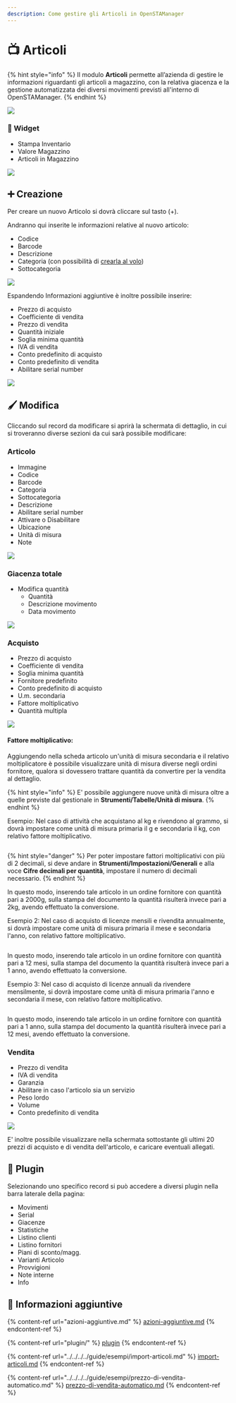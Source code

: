 ```yaml
---
description: Come gestire gli Articoli in OpenSTAManager
---
```


# 📺 Articoli

{% hint style="info" %}
Il modulo **Articoli** permette all’azienda di gestire le informazioni riguardanti gli articoli a magazzino, con la relativa giacenza e la gestione automatizzata dei diversi movimenti previsti all'interno di OpenSTAManager.
{% endhint %}

![](<../../../../.gitbook/assets/image (683).png>)

### 👾 Widget

* Stampa Inventario
* Valore Magazzino
* Articoli in Magazzino

![](<../../../../.gitbook/assets/image (350).png>)

## ➕ Creazione

Per creare un nuovo Articolo si dovrà cliccare sul tasto (+).

Andranno qui inserite le informazioni relative al nuovo articolo:

* Codice
* Barcode
* Descrizione
* Categoria (con possibilità di [crearla al volo](https://docs.openstamanager.com/modules/attivita/creazione#creazione-di-record-al-volo))
* Sottocategoria

![](<../../../../.gitbook/assets/image (1) (1).png>)

Espandendo Informazioni aggiuntive è inoltre possibile inserire:

* Prezzo di acquisto
* Coefficiente di vendita
* Prezzo di vendita
* Quantità iniziale
* Soglia minima quantità
* IVA di vendita
* Conto predefinito di acquisto
* Conto predefinito di vendita
* Abilitare serial number

![](<../../../../.gitbook/assets/image (351).png>)

## 🖌️ Modifica

Cliccando sul record da modificare si aprirà la schermata di dettaglio, in cui si troveranno diverse sezioni da cui sarà possibile modificare:

### Articolo

* Immagine
* Codice
* Barcode
* Categoria
* Sottocategoria
* Descrizione
* Abilitare serial number
* Attivare o Disabilitare
* Ubicazione
* Unità di misura
* Note

![](<../../../../.gitbook/assets/image (596).png>)

### Giacenza totale

* Modifica quantità
  * Quantità
  * Descrizione movimento
  * Data movimento

![](<../../../../.gitbook/assets/image (388).png>)

### Acquisto

* Prezzo di acquisto
* Coefficiente di vendita
* Soglia minima quantità
* Fornitore predefinito
* Conto predefinito di acquisto
* U.m. secondaria
* Fattore moltiplicativo
* Quantità multipla

![](<../../../../.gitbook/assets/image (10) (1).png>)

#### Fattore moltiplicativo:

Aggiungendo nella scheda articolo un'unità di misura secondaria e il relativo moltiplicatore è possibile visualizzare unità di misura diverse negli ordini fornitore, qualora si dovessero trattare quantità da convertire per la vendita al dettaglio.

{% hint style="info" %}
E' possibile aggiungere nuove unità di misura oltre a quelle previste dal gestionale in **Strumenti/Tabelle/Unità di misura**.
{% endhint %}

Esempio: Nel caso di attività che acquistano al kg e rivendono al grammo, si dovrà impostare come unità di misura primaria il g e secondaria il kg, con relativo fattore moltiplicativo.

<figure><img src="../../../../.gitbook/assets/immagine (544).png" alt=""><figcaption></figcaption></figure>

{% hint style="danger" %}
Per poter impostare fattori moltiplicativi con più di 2 decimali, si deve andare in **Strumenti/Impostazioni/Generali** e alla voce **Cifre decimali per quantità**, impostare il numero di decimali necessario.
{% endhint %}

In questo modo, inserendo tale articolo in un ordine fornitore con quantità pari a 2000g, sulla stampa del documento la quantità risulterà invece pari a 2kg, avendo effettuato la conversione.

Esempio 2: Nel caso di acquisto di licenze mensili e rivendita annualmente, si dovrà impostare come unità di misura primaria il mese e secondaria l'anno, con relativo fattore moltiplicativo.

<figure><img src="../../../../.gitbook/assets/immagine (522).png" alt=""><figcaption></figcaption></figure>

In questo modo, inserendo tale articolo in un ordine fornitore con quantità pari a 12 mesi, sulla stampa del documento la quantità risulterà invece pari a 1 anno, avendo effettuato la conversione.

Esempio 3: Nel caso di acquisto di licenze annuali da rivendere mensilmente, si dovrà impostare come unità di misura primaria l'anno e secondaria il mese, con relativo fattore moltiplicativo.

<figure><img src="../../../../.gitbook/assets/immagine (3).png" alt=""><figcaption></figcaption></figure>

In questo modo, inserendo tale articolo in un ordine fornitore con quantità pari a 1 anno, sulla stampa del documento la quantità risulterà invece pari a 12 mesi, avendo effettuato la conversione.

### Vendita

* Prezzo di vendita
* IVA di vendita
* Garanzia
* Abilitare in caso l'articolo sia un servizio
* Peso lordo
* Volume
* Conto predefinito di vendita

![](<../../../../.gitbook/assets/image (368).png>)

E' inoltre possibile visualizzare nella schermata sottostante gli ultimi 20 prezzi di acquisto e di vendita dell'articolo, e caricare eventuali allegati.

## 🔧 Plugin

Selezionando uno specifico record si può accedere a diversi plugin nella barra laterale della pagina:

* Movimenti
* Serial
* Giacenze
* Statistiche
* Listino clienti
* Listino fornitori
* Piani di sconto/magg.
* Varianti Articolo
* Provvigioni
* Note interne
* Info

## 🔽 Informazioni aggiuntive

{% content-ref url="azioni-aggiuntive.md" %}
[azioni-aggiuntive.md](azioni-aggiuntive.md)
{% endcontent-ref %}

{% content-ref url="plugin/" %}
[plugin](plugin/)
{% endcontent-ref %}

{% content-ref url="../../../../guide/esempi/import-articoli.md" %}
[import-articoli.md](../../../../guide/esempi/import-articoli.md)
{% endcontent-ref %}

{% content-ref url="../../../../guide/esempi/prezzo-di-vendita-automatico.md" %}
[prezzo-di-vendita-automatico.md](../../../../guide/esempi/prezzo-di-vendita-automatico.md)
{% endcontent-ref %}
